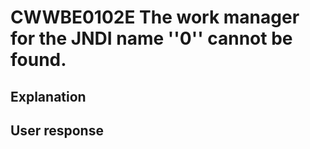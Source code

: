 # CWWBE0102E The work manager for the JNDI name ''0'' cannot be found.

## Explanation

## User response
